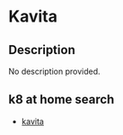 # Kavita

## Description

No description provided.

## k8 at home search

- [kavita](https://nanne.dev/k8s-at-home-search/#/kavita)
